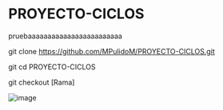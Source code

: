 # PROYECTO-CICLOS

pruebaaaaaaaaaaaaaaaaaaaaaaaa


git clone https://github.com/MPulidoM/PROYECTO-CICLOS.git

git cd PROYECTO-CICLOS

git checkout [Rama]

![image](https://user-images.githubusercontent.com/123812969/233790599-059e2bf9-73b7-4dcb-9fd0-93086c32bc94.png)
